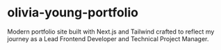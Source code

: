 # olivia-young-portfolio
Modern portfolio site built with Next.js and Tailwind crafted to reflect my journey as a Lead Frontend Developer and Technical Project Manager. 
